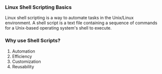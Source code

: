 ### Linux Shell Scripting Basics

Linux shell scripting is a way to automate tasks in the Unix/Linux environment. A shell script is a text file containing a sequence of commands for a Unix-based operating system's shell to execute.

### Why use Shell Scripts?

1) Automation 
2) Efficiency
3) Customization
4) Reusability


